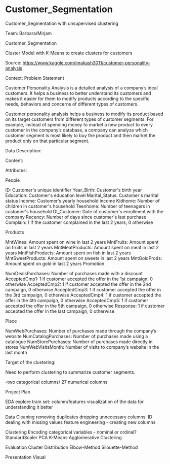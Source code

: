# Customer_Segmentation
Customer_Segmentation with unsupervised clustering

Team: Barbara/Mirjam

Customer_Segmentation

Cluster Model with K-Means to create clusters for customers

Source: https://www.kaggle.com/imakash3011/customer-personality-analysis

Context: Problem Statement

Customer Personality Analysis is a detailed analysis of a company’s ideal customers. It helps a business to better understand its customers and makes it easier for them to modify products according to the specific needs, behaviors and concerns of different types of customers.

Customer personality analysis helps a business to modify its product based on its target customers from different types of customer segments. For example, instead of spending money to market a new product to every customer in the company’s database, a company can analyze which customer segment is most likely to buy the product and then market the product only on that particular segment.

Data Description:

Content:

Attributes:

People

ID: Customer's unique identifier Year_Birth: Customer's birth year Education: Customer's education level Marital_Status: Customer's marital status Income: Customer's yearly household income Kidhome: Number of children in customer's household Teenhome: Number of teenagers in customer's household Dt_Customer: Date of customer's enrollment with the company Recency: Number of days since customer's last purchase Complain: 1 if the customer complained in the last 2 years, 0 otherwise

Products

MntWines: Amount spent on wine in last 2 years MntFruits: Amount spent on fruits in last 2 years MntMeatProducts: Amount spent on meat in last 2 years MntFishProducts: Amount spent on fish in last 2 years MntSweetProducts: Amount spent on sweets in last 2 years MntGoldProds: Amount spent on gold in last 2 years Promotion

NumDealsPurchases: Number of purchases made with a discount AcceptedCmp1: 1 if customer accepted the offer in the 1st campaign, 0 otherwise AcceptedCmp2: 1 if customer accepted the offer in the 2nd campaign, 0 otherwise AcceptedCmp3: 1 if customer accepted the offer in the 3rd campaign, 0 otherwise AcceptedCmp4: 1 if customer accepted the offer in the 4th campaign, 0 otherwise AcceptedCmp5: 1 if customer accepted the offer in the 5th campaign, 0 otherwise Response: 1 if customer accepted the offer in the last campaign, 0 otherwise

Place

NumWebPurchases: Number of purchases made through the company’s website NumCatalogPurchases: Number of purchases made using a catalogue NumStorePurchases: Number of purchases made directly in stores NumWebVisitsMonth: Number of visits to company’s website in the last month

Target of the clustering:

Need to perform clustering to summarize customer segments.

-two categorical columns/ 27 numerical columns

Project Plan

EDA explore train set: column/features visualization of the data for understanding it better

Data Cleaning removing duplicates dropping unnecessary columns: ID dealing with missing values feature engineering - creating new columns

Clustering Encoding categorical variables - nominal or ordinal? StandardScaler PCA K-Means Agglomerative Clustering

Evaluation Cluster Distribution Elbow-Method Silouette-Method

Presentation Visual
